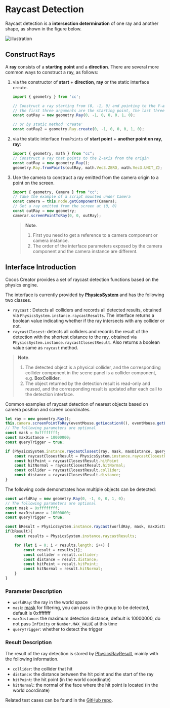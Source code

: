 # Raycast Detection

Raycast detection is a **intersection determination** of one ray and another shape, as shown in the figure below.

![illustration](img/raycast.jpg)

## Construct Rays

A **ray** consists of a **starting point** and a **direction**. There are several more common ways to construct a ray, as follows:

1. via the constructor of **start** + **direction**, **ray** or the static interface `create`.

    ```ts
    import { geometry } from 'cc';

    // Construct a ray starting from (0, -1, 0) and pointing to the Y-axis
    // the first three arguments are the starting point, the last three arguments are the direction
    const outRay = new geometry.Ray(0, -1, 0, 0, 0, 1, 0);

    // or by static method 'create'
    const outRay2 = geometry.Ray.create(0, -1, 0, 0, 0, 1, 0);
    ```

2. via the static interface `fromPoints` of **start point** + **another point on ray**, **ray**:

    ```ts
    import { geometry, math } from "cc";
    // Construct a ray that points to the Z-axis from the origin
    const outRay = new geometry.Ray();
    geometry.Ray.fromPoints(outRay, math.Vec3.ZERO, math.Vec3.UNIT_Z);
    ```

3. Use the camera to construct a ray emitted from the camera origin to a point on the screen.

    ```ts
    import { geometry, Camera } from "cc";
    // Take the example of a script mounted under Camera
    const camera = this.node.getComponent(Camera);
    // Get a ray emitted from the screen at (0, 0)
    const outRay = new geometry;
    camera?.screenPointToRay(0, 0, outRay);
    ```

    > **Note**.
    > 1. First you need to get a reference to a camera component or camera instance.
    > 2. The order of the interface parameters exposed by the camera component and the camera instance are different.

## Interface Introduction

Cocos Creator provides a set of raycast detection functions based on the physics engine.

The interface is currently provided by [**PhysicsSystem**](__APIDOC__/en/class/physics.PhysicsSystem) and has the following two classes.

- `raycast` : Detects all colliders and records all detected results, obtained via `PhysicsSystem.instance.raycastResults`. The interface returns a boolean value indicating whether if the ray intersects with any collider or not.
- `raycastClosest`: detects all colliders and records the result of the detection with the shortest distance to the ray, obtained via `PhysicsSystem.instance.raycastClosestResult`. Also returns a boolean value same as `raycast` method.

> **Note**.
> 1. The detected object is a physical collider, and the corresponding collider component in the scene panel is a collider component, e.g. **BoxCollider**.
> 2. The object returned by the detection result is read-only and reused, and the corresponding result is updated after each call to the detection interface.

Common examples of raycast detection of nearest objects based on camera position and screen coordinates.

```ts
let ray = new geometry.Ray();
this.camera.screenPointToRay(eventMouse.getLocationX(), eventMouse.getLocationY(), ray);
// The following parameters are optional
const mask = 0xffffffff;
const maxDistance = 10000000;
const queryTrigger = true;

if (PhysicsSystem.instance.raycastClosest(ray, mask, maxDistance, queryTrigger)) {
    const raycastClosestResult = PhysicsSystem.instance.raycastClosestResult;
    const hitPoint = raycastClosestResult.hitPoint
    const hitNormal = raycastClosestResult.hitNormal;
    const collider = raycastClosestResult.collider;
    const distance = raycastClosestResult.distance;            
}
```

The following code demonstrates how multiple objects can be detected:

```ts
const worldRay = new geometry.Ray(0, -1, 0, 0, 1, 0);
// The following parameters are optional
const mask = 0xffffffff;
const maxDistance = 10000000;
const queryTrigger = true;

const bResult = PhysicsSystem.instance.raycast(worldRay, mask, maxDistance, queryTrigger);
if(bResult){
    const results = PhysicsSystem.instance.raycastResults;

    for (let i = 0; i < results.length; i++) {
        const result = results[i];
        const collider = result.collider;
        const distance = result.distance;
        const hitPoint = result.hitPoint;
        const hitNormal = result.hitNormal;
    }
}
```

### Parameter Description

- `worldRay`: the ray in the world space
- `mask`: [mask](physics-group-mask.md) for filtering, you can pass in the group to be detected, default is 0xffffffff
- `maxDistance`: the maximum detection distance, default is 10000000, do not pass `Infinity` or `Number.MAX_VALUE` at this time
- `queryTrigger`: whether to detect the trigger

### Result Description

The result of the ray detection is stored by [PhysicsRayResult](__APIDOC__/en/class/physics.PhysicsRayResult), mainly with the following information.

- `collider`: the collider that hit
- `distance`: the distance between the hit point and the start of the ray
- `hitPoint`: the hit point (in the world coordinate)
- `hitNormal`: the normal of the face where the hit point is located (in the world coordinate)

Related test cases can be found in the [GitHub repo](https://github.com/cocos-creator/example-3d/blob/v3.6/physics-3d/assets/cases/scenes/csae-physics-raycast.scene).
